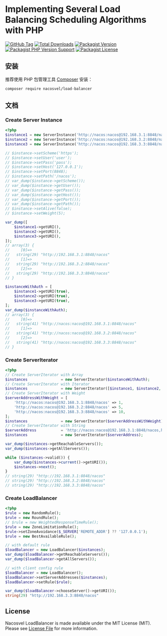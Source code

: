 # Implementing Several Load Balancing Scheduling Algorithms with PHP

[![GitHub Tag](https://img.shields.io/github/v/tag/nacosvel/load-balancer)](https://github.com/nacosvel/load-balancer/tags)
[![Total Downloads](https://img.shields.io/packagist/dt/nacosvel/load-balancer?style=flat-square)](https://packagist.org/packages/nacosvel/load-balancer)
[![Packagist Version](https://img.shields.io/packagist/v/nacosvel/load-balancer)](https://packagist.org/packages/nacosvel/load-balancer)
[![Packagist PHP Version Support](https://img.shields.io/packagist/php-v/nacosvel/load-balancer)](https://github.com/nacosvel/load-balancer)
[![Packagist License](https://img.shields.io/github/license/nacosvel/load-balancer)](https://github.com/nacosvel/load-balancer)

## 安装

推荐使用 PHP 包管理工具 [Composer](https://getcomposer.org/) 安装：

```bash
composer require nacosvel/load-balancer
```

## 文档

### Create Server Instance

```php
<?php
$instance1 = new ServerInstance('http://nacos:nacos@192.168.3.1:8848/nacos');
$instance2 = new ServerInstance('http://nacos:nacos@192.168.3.2:8848/nacos', 1);
$instance3 = new ServerInstance('http://nacos:nacos@192.168.3.3:8848/nacos', 1, false);

// $instance->setScheme('https');
// $instance->setUser('user');
// $instance->setPass('pass');
// $instance->setHost('127.0.0.1');
// $instance->setPort(8848);
// $instance->setPath('/nacos');
// var_dump($instance->getScheme());
// var_dump($instance->getUser());
// var_dump($instance->getPass());
// var_dump($instance->getHost());
// var_dump($instance->getPort());
// var_dump($instance->getPath());
// $instance->setAlive(false);
// $instance->setWeight(5);

var_dump([
    $instance1->getURI(),
    $instance2->getURI(),
    $instance3->getURI(),
]);
// array(3) {
//     [0]=>
//   string(29) "http://192.168.3.1:8848/nacos"
//     [1]=>
//   string(29) "http://192.168.3.2:8848/nacos"
//     [2]=>
//   string(29) "http://192.168.3.3:8848/nacos"
// }

$instanceWithAuth = [
    $instance1->getURI(true),
    $instance2->getURI(true),
    $instance3->getURI(true),
];
var_dump($instanceWithAuth);
// array(3) {
//     [0]=>
//   string(41) "http://nacos:nacos@192.168.3.1:8848/nacos"
//     [1]=>
//   string(41) "http://nacos:nacos@192.168.3.2:8848/nacos"
//     [2]=>
//   string(41) "http://nacos:nacos@192.168.3.3:8848/nacos"
// }
```

### Create ServerIterator

```php
<?php
// Create ServerIterator with Array
$instances               = new ServerIterator($instanceWithAuth);
// Create ServerIterator with Iterator
$instances               = new ServerIterator([$instance1, $instance2, $instance3]);
// Create ServerIterator with Weight
$serverAddressWithWeight = [
    'http://nacos:nacos@192.168.3.1:8848/nacos' => 1,
    'http://nacos:nacos@192.168.3.2:8848/nacos' => 5,
    'http://nacos:nacos@192.168.3.3:8848/nacos' => 10,
];
$instances               = new ServerIterator($serverAddressWithWeight);
// Create ServerIterator with String
$serverAddress           = 'http://nacos:nacos@192.168.3.1:8848/nacos,http://nacos:nacos@192.168.3.2:8848/nacos,http://nacos:nacos@192.168.3.3:8848/nacos';
$instances               = new ServerIterator($serverAddress);

var_dump($instances->getReachableServers());
var_dump($instances->getAllServers());

while ($instances->valid()) {
    var_dump($instances->current()->getURI());
    $instances->next();
}
// string(29) "http://192.168.3.1:8848/nacos"
// string(29) "http://192.168.3.2:8848/nacos"
// string(29) "http://192.168.3.3:8848/nacos"
```

### Create LoadBalancer

```php
<?php
$rule = new RandomRule();
$rule = new RoundRule();
// $rule = new WeightedResponseTimeRule();
$rule = new ZoneLimitationRule();
$rule->setZoneAvoidance($_SERVER['REMOTE_ADDR'] ?? '127.0.0.1');
$rule = new BestAvailableRule();

// with default rule
$loadBalancer = new LoadBalancer($instances);
var_dump($loadBalancer->getReachableServers());
var_dump($loadBalancer->getAllServers());

// with client config rule
$loadBalancer = new LoadBalancer();
$loadBalancer->setServerAddresses($instances);
$loadBalancer->setRule($rule);

var_dump($loadBalancer->chooseServer()->getURI());
string(29) "http://192.168.3.3:8848/nacos"
```

## License

Nacosvel LoadBalancer is made available under the MIT License (MIT). Please see [License File](LICENSE) for more information.
